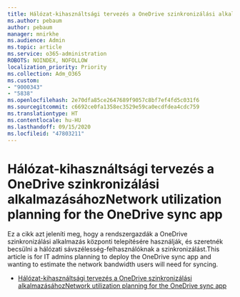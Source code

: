 ```yaml
---
title: Hálózat-kihasználtsági tervezés a OneDrive szinkronizálási alkalmazásához
ms.author: pebaum
author: pebaum
manager: mnirkhe
ms.audience: Admin
ms.topic: article
ms.service: o365-administration
ROBOTS: NOINDEX, NOFOLLOW
localization_priority: Priority
ms.collection: Adm_O365
ms.custom:
- "9000343"
- "5838"
ms.openlocfilehash: 2e70dfa85ce2647689f9057c8bf7ef4fd5c031f6
ms.sourcegitcommit: c6692ce0fa1358ec3529e59ca0ecdfdea4cdc759
ms.translationtype: HT
ms.contentlocale: hu-HU
ms.lasthandoff: 09/15/2020
ms.locfileid: "47803211"
---
```

# <a name="network-utilization-planning-for-the-onedrive-sync-app"></a><span data-ttu-id="ae579-102">Hálózat-kihasználtsági tervezés a OneDrive szinkronizálási alkalmazásához</span><span class="sxs-lookup"><span data-stu-id="ae579-102">Network utilization planning for the OneDrive sync app</span></span>

<span data-ttu-id="ae579-103">Ez a cikk azt jeleníti meg, hogy a rendszergazdák a OneDrive szinkronizálási alkalmazás központi telepítésére használják, és szeretnék becsülni a hálózati sávszélesség-felhasználóknak a szinkronizálást.</span><span class="sxs-lookup"><span data-stu-id="ae579-103">This article is for IT admins planning to deploy the OneDrive sync app and wanting to estimate the network bandwidth users will need for syncing.</span></span>  

- [<span data-ttu-id="ae579-104">Hálózat-kihasználtsági tervezés a OneDrive szinkronizálási alkalmazásához</span><span class="sxs-lookup"><span data-stu-id="ae579-104">Network utilization planning for the OneDrive sync app</span></span>](https://docs.microsoft.com/onedrive/network-utilization-planning)